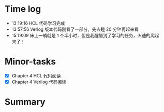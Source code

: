 # Time log

- 13:19:16 HCL 代码学习完成
- 13:57:56 Verlog 版本代码刚看了一部分，先去睡 20 分钟再起来看
- 15:19:09 床上一躺就是 1 个半小时，但是我醒悟到了学习的任务，火速的爬起来了！

# Minor-tasks

- [x] Chapter 4 HCL 代码阅读
- [x] Chapter 4 Verilog 代码阅读

# Summary
